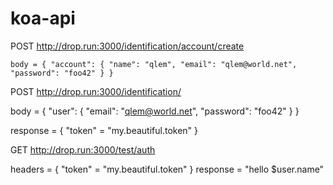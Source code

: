 # koa-api

POST http://drop.run:3000/identification/account/create

`body = {
  "account": {
    "name": "qlem",
    "email": "qlem@world.net",
    "password": "foo42"
  }
}`

POST http://drop.run:3000/identification/

body = {
  "user": {
    "email": "qlem@world.net",
    "password": "foo42"
  }
}

response = {
  "token" = "my.beautiful.token"
}

GET http://drop.run:3000/test/auth

headers = {
  "token" = "my.beautiful.token"
}
response = "hello $user.name"
